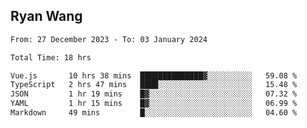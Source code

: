 ## Ryan Wang

<!--START_SECTION:waka-->

```txt
From: 27 December 2023 - To: 03 January 2024

Total Time: 18 hrs

Vue.js       10 hrs 38 mins  ██████████████▓░░░░░░░░░░   59.08 %
TypeScript   2 hrs 47 mins   ████░░░░░░░░░░░░░░░░░░░░░   15.48 %
JSON         1 hr 19 mins    █▓░░░░░░░░░░░░░░░░░░░░░░░   07.32 %
YAML         1 hr 15 mins    █▓░░░░░░░░░░░░░░░░░░░░░░░   06.99 %
Markdown     49 mins         █░░░░░░░░░░░░░░░░░░░░░░░░   04.60 %
```

<!--END_SECTION:waka-->
